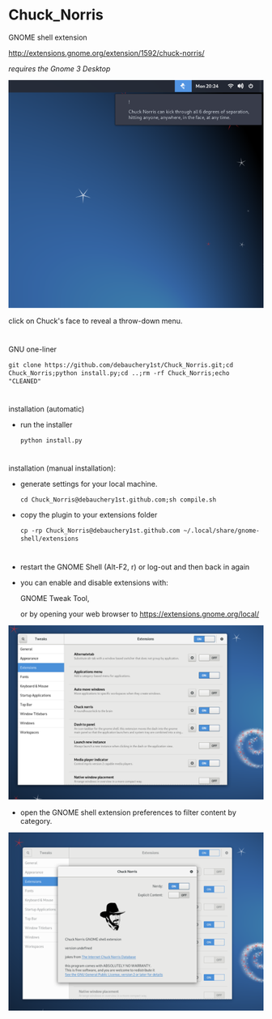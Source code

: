 # Chuck_Norris

GNOME shell extension

http://extensions.gnome.org/extension/1592/chuck-norris/



*requires the Gnome 3 Desktop*

![screenshot](screenshots/Screenshot%20from%202019-01-14%2020-24-46.png)

click on Chuck's face to reveal a throw-down menu.

#
GNU one-liner

    git clone https://github.com/debauchery1st/Chuck_Norris.git;cd Chuck_Norris;python install.py;cd ..;rm -rf Chuck_Norris;echo "CLEANED"
#

installation (automatic)

- run the installer

      python install.py


#
installation (manual installation):

- generate settings for your local machine.

      cd Chuck_Norris@debauchery1st.github.com;sh compile.sh

- copy the plugin to your extensions folder

      cp -rp Chuck_Norris@debauchery1st.github.com ~/.local/share/gnome-shell/extensions
#


-  restart the GNOME Shell (Alt-F2, r) or log-out and then back in again
-  you can enable and disable extensions with:

      GNOME Tweak Tool,

      or by opening your web browser to https://extensions.gnome.org/local/



![screenshot](screenshots/Screenshot%20from%202019-01-14%2020-29-08.png)

- open the GNOME shell extension preferences to filter content by category.

![screenshot](screenshots/Screenshot%20from%202019-01-14%2020-18-55.png)
